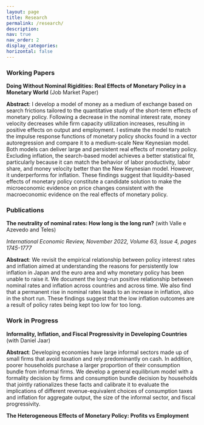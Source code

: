 ```yaml
---
layout: page
title: Research
permalink: /research/
description: 
nav: true
nav_order: 2
display_categories: 
horizontal: false
---
```


<h3> Working Papers </h3>

<b>Doing Without Nominal Rigidities: Real Effects of Monetary Policy in a Monetary World</b> (Job Market Paper)

<b>Abstract</b>: I develop a model of money as a medium of exchange based on search frictions tailored to
the quantitative study of the short-term effects of monetary policy. Following a decrease in
the nominal interest rate, money velocity decreases while firm capacity utilization increases,
resulting in positive effects on output and employment. I estimate the model to match the
impulse response functions of monetary policy shocks found in a vector autoregression and
compare it to a medium-scale New Keynesian model. Both models can deliver large and persistent real effects of monetary policy. Excluding inflation, the search-based model achieves a
better statistical fit, particularly because it can match the behavior of labor productivity, labor
share, and money velocity better than the New Keynesian model. However, it underperforms
for inflation. These findings suggest that liquidity-based effects of monetary policy constitute
a candidate solution to make the microeconomic evidence on price changes consistent with the
macroeconomic evidence on the real effects of monetary policy.


<h3> Publications </h3>

<b>The neutrality of nominal rates: How long is the long run?</b> (with Valle e Azevedo and Teles)

<i>International Economic Review, November 2022, Volume 63, Issue 4, pages 1745-1777</i>

<b>Abstract</b>: We revisit the empirical relationship between policy interest rates and inflation aimed at understanding the reasons for persistently low inflation in Japan and the euro area and why monetary policy has been unable to raise it. We document the long-run positive relationship between nominal rates and inflation across countries and across time. We also find that a permanent rise in nominal rates leads to an increase in inflation, also in the short run. These findings suggest that the low inflation outcomes are a result of policy rates being kept too low for too long.

<h3> Work in Progress </h3>

<b>Informality, Inflation, and Fiscal Progressivity in Developing Countries</b> (with Daniel Jaar)

<b>Abstract</b>: Developing economies have large informal sectors made up of small firms that avoid taxation
and rely predominantly on cash. In addition, poorer households purchase a larger proportion of their consumption bundle from informal firms. We develop a general equilibrium model with
a formality decision by firms and consumption bundle decision by households that jointly
rationalizes these facts and calibrate it to evaluate the implications of different revenue-equivalent choices of consumption taxes and inflation for aggregate output, the size of the informal sector, and fiscal progressivity.

<b>The Heterogeneous Effects of Monetary Policy: Profits vs Employment</b>


